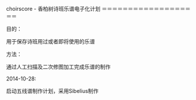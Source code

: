 choirscore - 香柏树诗班乐谱电子化计划
＝＝＝＝＝＝＝＝＝＝＝＝＝＝＝＝＝＝＝

目的：

用于保存诗班用过或者即将使用的乐谱


方法：

通过人工扫描及二次修图加工完成乐谱的制作


2014-10-28:

启动五线谱制作计划，采用Sibelius制作
